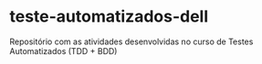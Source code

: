# teste-automatizados-dell
Repositório com as atividades desenvolvidas no curso de Testes Automatizados (TDD + BDD)
